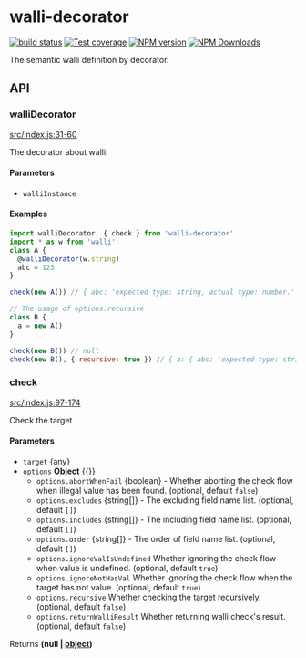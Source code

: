 # walli-decorator

[![build status](https://img.shields.io/travis/imcuttle/walli-decorator/master.svg?style=flat-square)](https://travis-ci.org/imcuttle/walli-decorator)
[![Test coverage](https://img.shields.io/codecov/c/github/imcuttle/walli-decorator.svg?style=flat-square)](https://codecov.io/github/imcuttle/walli-decorator?branch=master)
[![NPM version](https://img.shields.io/npm/v/walli-decorator.svg?style=flat-square)](https://www.npmjs.com/package/walli-decorator)
[![NPM Downloads](https://img.shields.io/npm/dm/walli-decorator.svg?style=flat-square&maxAge=43200)](https://www.npmjs.com/package/walli-decorator)

The semantic walli definition by decorator.

## API

<!-- Generated by documentation.js. Update this documentation by updating the source code. -->

### walliDecorator

[src/index.js:31-60](https://github.com/imcuttle/walli-decorator/blob/1856132beacabefc3bad9646b3f2e7a53fee422f/src/index.js#L31-L60 "Source code on GitHub")

The decorator about walli.

#### Parameters

-   `walliInstance`  

#### Examples

```javascript
import walliDecorator, { check } from 'walli-decorator'
import * as w from 'walli'
class A {
  @walliDecorator(w.string)
  abc = 123
}

check(new A()) // { abc: 'expected type: string, actual type: number.' }

// The usage of options.recursive
class B {
  a = new A()
}

check(new B()) // null
check(new B(), { recursive: true }) // { a: { abc: 'expected type: string, actual type: number.' } }
```

### check

[src/index.js:97-174](https://github.com/imcuttle/walli-decorator/blob/1856132beacabefc3bad9646b3f2e7a53fee422f/src/index.js#L97-L174 "Source code on GitHub")

Check the target

#### Parameters

-   `target`  {any}
-   `options` **[Object](https://developer.mozilla.org/docs/Web/JavaScript/Reference/Global_Objects/Object)** {{}}
    -   `options.abortWhenFail`  {boolean} - Whether aborting the check flow when illegal value has been found. (optional, default `false`)
    -   `options.excludes`  {string\[]} - The excluding field name list. (optional, default `[]`)
    -   `options.includes`  {string\[]} - The including field name list. (optional, default `[]`)
    -   `options.order`  {string\[]} - The order of field name list. (optional, default `[]`)
    -   `options.ignoreValIsUndefined`  Whether ignoring the check flow when value is undefined. (optional, default `true`)
    -   `options.ignoreNotHasVal`  Whether ignoring the check flow when the target has not value. (optional, default `true`)
    -   `options.recursive`  Whether checking the target recursively. (optional, default `false`)
    -   `options.returnWalliResult`  Whether returning walli check's result. (optional, default `false`)

Returns **(null | [object](https://developer.mozilla.org/docs/Web/JavaScript/Reference/Global_Objects/Object))** 
